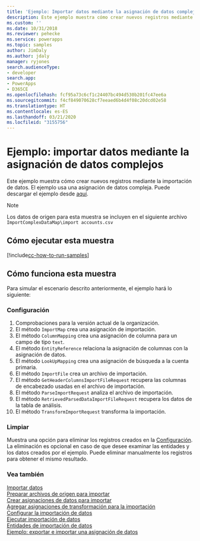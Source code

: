 ```yaml
---
title: 'Ejemplo: Importar datos mediante la asignación de datos complejos (Common Data Service) | Microsoft Docs'
description: Este ejemplo muestra cómo crear nuevos registros mediante la importación de datos
ms.custom: ''
ms.date: 10/31/2018
ms.reviewer: pehecke
ms.service: powerapps
ms.topic: samples
author: JimDaly
ms.author: jdaly
manager: ryjones
search.audienceType:
- developer
search.app:
- PowerApps
- D365CE
ms.openlocfilehash: fcf95a73c6cf1c24407bc494d530b201fc47ee6a
ms.sourcegitcommit: f4cf849070628cf7eeaed6b4d4f08c20dcd02e58
ms.translationtype: HT
ms.contentlocale: es-ES
ms.lasthandoff: 03/21/2020
ms.locfileid: "3155756"
---
```

# <a name="sample-import-data-using-complex-data-map"></a>Ejemplo: importar datos mediante la asignación de datos complejos

Este ejemplo muestra cómo crear nuevos registros mediante la importación de datos. El ejemplo usa una asignación de datos compleja. Puede descargar el ejemplo desde [aquí](https://github.com/Microsoft/PowerApps-Samples/tree/master/cds/orgsvc/C%23/ImportComplexDataMap).

>[!NOTE]
> Los datos de origen para esta muestra se incluyen en el siguiente archivo `ImportComplexDataMap\import accounts.csv`

## <a name="how-to-run-this-sample"></a>Cómo ejecutar esta muestra

[!include[cc-how-to-run-samples](../../includes/cc-how-to-run-samples.md)]

## <a name="how-this-sample-works"></a>Cómo funciona esta muestra

Para simular el escenario descrito anteriormente, el ejemplo hará lo siguiente:

### <a name="setup"></a>Configuración

1. Comprobaciones para la versión actual de la organización.
1. El método `ImportMap` crea una asignación de importación.
1. El método `ColumnMapping` crea una asignación de columna para un campo de tipo `text`.
1. El método `EntityReference` relaciona la asignación de columnas con la asignación de datos.
1. El método `LookUpMapping` crea una asignación de búsqueda a la cuenta primaria.
1. El método `ImportFile` crea un archivo de importación.
1. El método `GetHeaderColumnsImportFileRequest` recupera las columnas de encabezado usadas en el archivo de importación.
1. El método `ParseImportRequest` analiza el archivo de importación. 
1. El método `RetrievedParsedDataImportFileRequest` recupera los datos de la tabla de análisis.
1. El método `TransformImportRequest` transforma la importación.


### <a name="clean-up"></a>Limpiar

Muestra una opción para eliminar los registros creados en la [Configuración](#setup). La eliminación es opcional en caso de que desee examinar las entidades y los datos creados por el ejemplo. Puede eliminar manualmente los registros para obtener el mismo resultado.


### <a name="see-also"></a>Vea también

[Importar datos](../../import-data.md)<br />
[Preparar archivos de origen para importar](../../prepare-source-files-import.md)<br />
[Crear asignaciones de datos para importar](../../create-data-maps-for-import.md)<br />
[Agregar asignaciones de transformación para la importación](../../add-transformation-mappings-import.md)<br />
[Configurar la importación de datos](../../configure-data-import.md)<br />
[Ejecutar importación de datos](../../run-data-import.md)<br />
[Entidades de importación de datos](../../data-import-entities.md)<br />
[Ejemplo: exportar e importar una asignación de datos](export-import-data-map.md)<br />
